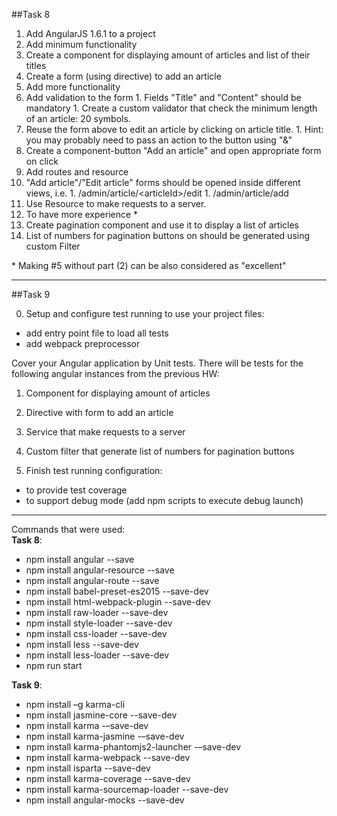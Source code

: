 ##Task 8

1. Add AngularJS 1.6.1 to a project
1. Add minimum functionality
  1. Create a component for displaying amount of articles and list of their titles
  1. Create a form (using directive) to add an article
1. Add more functionality
  1. Add validation to the form
    1. Fields "Title" and "Content" should be mandatory
    1. Create a custom validator that check the minimum length of an article: 20 symbols.
  1. Reuse the form above to edit an article by clicking on article title.
    1. Hint: you may probably need to pass an action to the button using "&"
  1. Create a component-button "Add an article" and open appropriate form on click
1. Add routes and resource
  1. "Add article"/"Edit article" forms should be opened inside different views, i.e.
    1. /admin/article/\<articleId\>/edit
    1. /admin/article/add
  1. Use Resource to make requests to a server.
1. To have more experience *
  1. Create pagination component and use it to display a list of articles
  1. List of numbers for pagination buttons on should be generated using custom Filter

\* Making  #5 without part (2) can be also considered as "excellent"
 
<hr>
 
##Task 9

0) Setup and configure test running to use your project files:

* add entry point file to load all tests
* add webpack preprocessor
  
  
Cover your Angular application by Unit tests. There will be tests for the following angular instances from the previous HW:

1) Component for displaying amount of articles

2) Directive with form to add an article

3) Service that make requests to a server

4) Custom filter that generate list of numbers for pagination buttons

 

5) Finish test running configuration:

* to provide test coverage
* to support debug mode (add npm scripts to execute debug launch)
 
<hr>
 
Commands that were used:  
**Task 8**:
+ npm install angular --save
+ npm install angular-resource --save
+ npm install angular-route --save
+ npm install babel-preset-es2015 --save-dev
+ npm install html-webpack-plugin --save-dev
+ npm install raw-loader --save-dev
+ npm install style-loader --save-dev
+ npm install css-loader --save-dev
+ npm install less --save-dev
+ npm install less-loader --save-dev
+ npm run start

**Task 9**:
+ npm install –g karma-cli
+ npm install jasmine-core --save-dev
+ npm install karma -–save-dev
+ npm install karma-jasmine -–save-dev
+ npm install karma-phantomjs2-launcher -–save-dev
+ npm install karma-webpack --save-dev
+ npm install isparta --save-dev
+ npm install karma-coverage --save-dev
+ npm install karma-sourcemap-loader --save-dev
+ npm install angular-mocks --save-dev